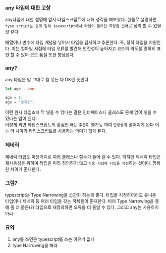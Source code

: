 ### any 타입에 대한 고찰

any타입에 대한 설명에 앞서 타입스크립트에 대해 생각을 해보았다.
한줄로 설명하면 `type script는 쉽게 말해 javascript에서 타입이 들어간 확장된 언어`로 정리 할 수 있을 것 같다

배열이나 변수에 타입 개념을 넣어서 타입을 검사하고 추론한다.
즉, 정적 타입을 지원한다. 
이는 컴파일 시점에 타입 오류를 발견해 안전성이 높아지고 코드의 의도를 명확히 표현 할 수 있어 코드 품질 또한 향상된다.


### any?
any 타입은 말 그대로 뭘 넣든 다 OK란 뜻인다.
```ts
let age : any;

age = 1;
age = "숫자1";
```
이런 원시 타입조차 막 넣을 수 있다는 말은 인터페이스나 클래스도 문제 없이 넣을 수 있다는 말이 된다.<br/>
이렇게 되면 타입스크립트의 장점인 `타입 추론`이 불가능 하여 `안정성`이 떨어지게 된다
이는 더 나아가 타입스크립트를 사용하는 의미가 없게 된다.


### 제네릭
제네릭 타입도 마찬가지로 여러 클래스나 함수가 들어 갈 수 있다.
하지만 제네릭 타입은 재사용성을 위하여 타입을 미리 정의하지 않고 `사용 시점에 타입을 지정`하는 것이다.
명확한 차이가 존재한다.


### 그럼?
typescript는 Type Narrowing을 습관화 하는게 좋다.
타입을 지정하더라도 유니온 타입이나 제네릭 등 여러 타입을 갖는 객체들이 존재한다.
따라 Type Narrowing을 통해 좀 더 좁은(?) 타입으로 재정의하면 오류를 더 줄일 수 있다.
그리고 any는 사용하지 마라



### 요약
1. any를 쓰면은 typescript를 쓰는 이유가 없다
2. type Narrowing을 해라


